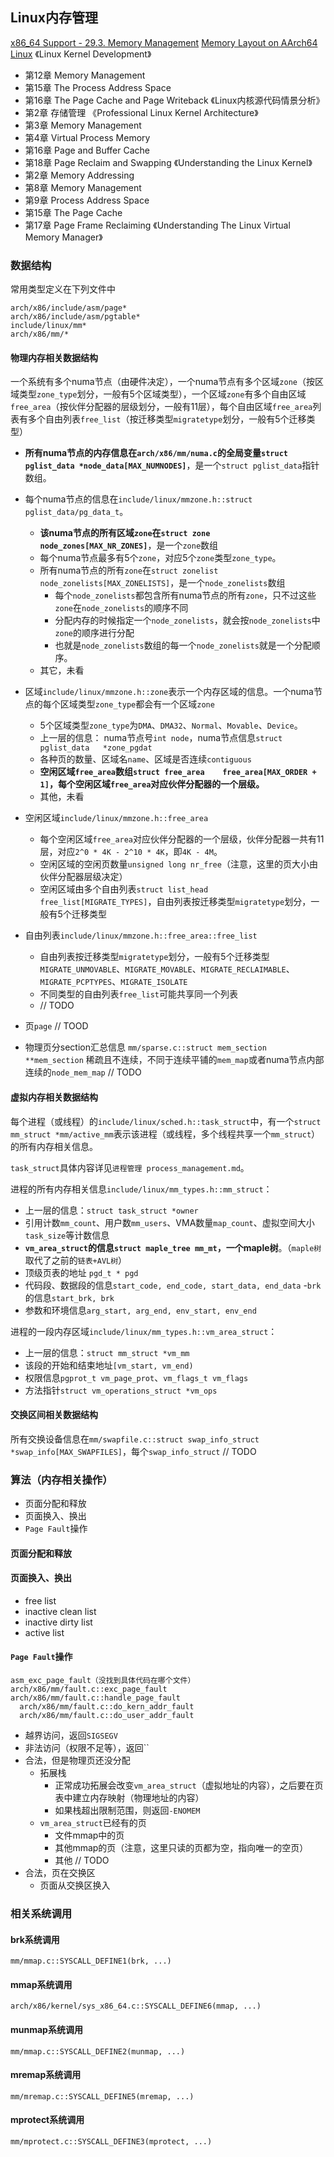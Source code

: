 ## Linux内存管理
[x86_64 Support - 29.3. Memory Management](https://docs.kernel.org/arch/x86/x86_64/mm.html)
[Memory Layout on AArch64 Linux](https://docs.kernel.org/arch/arm64/memory.html)
《Linux Kernel Development》
  - 第12章 Memory Management
  - 第15章 The Process Address Space
  - 第16章 The Page Cache and Page Writeback
《Linux内核源代码情景分析》
  - 第2章 存储管理
《Professional Linux Kernel Architecture》
  - 第3章 Memory Management
  - 第4章 Virtual Process Memory
  - 第16章 Page and Buffer Cache
  - 第18章 Page Reclaim and Swapping
《Understanding the Linux Kernel》
  - 第2章 Memory Addressing
  - 第8章 Memory Management
  - 第9章 Process Address Space
  - 第15章 The Page Cache
  - 第17章 Page Frame Reclaiming
《Understanding The Linux Virtual Memory Manager》


### 数据结构
常用类型定义在下列文件中
```
arch/x86/include/asm/page*
arch/x86/include/asm/pgtable*
include/linux/mm*
arch/x86/mm/*
```

#### 物理内存相关数据结构
一个系统有多个numa节点（由硬件决定），一个numa节点有多个区域`zone`（按区域类型`zone_type`划分，一般有5个区域类型），一个区域`zone`有多个自由区域`free_area`（按伙伴分配器的层级划分，一般有11层），每个自由区域`free_area`列表有多个自由列表`free_list`（按迁移类型`migratetype`划分，一般有5个迁移类型）

- **所有numa节点的内存信息在`arch/x86/mm/numa.c`的全局变量`struct pglist_data *node_data[MAX_NUMNODES]`**，是一个`struct pglist_data`指针数组。
- 每个numa节点的信息在`include/linux/mmzone.h::struct pglist_data/pg_data_t`。
  - **该numa节点的所有区域`zone`在`struct zone node_zones[MAX_NR_ZONES]`**，是一个`zone`数组
  - 每个numa节点最多有5个`zone`，对应5个`zone`类型`zone_type`。
  - 所有numa节点的所有`zone`在`struct zonelist node_zonelists[MAX_ZONELISTS]`，是一个`node_zonelists`数组
    - 每个`node_zonelists`都包含所有numa节点的所有`zone`，只不过这些`zone`在`node_zonelists`的顺序不同
    - 分配内存的时候指定一个`node_zonelists`，就会按`node_zonelists`中`zone`的顺序进行分配
    - 也就是`node_zonelists`数组的每一个`node_zonelists`就是一个分配顺序。
  - 其它，未看
- 区域`include/linux/mmzone.h::zone`表示一个内存区域的信息。一个numa节点的每个区域类型`zone_type`都会有一个区域`zone`
  - 5个区域类型`zone_type`为`DMA`、`DMA32`、`Normal`、`Movable`、`Device`。
  - 上一层的信息： numa节点号`int node`，numa节点信息`struct pglist_data	*zone_pgdat`
  - 各种页的数量、区域名`name`、区域是否连续`contiguous`
  - **空闲区域`free_area`数组`struct free_area	free_area[MAX_ORDER + 1]`，每个空闲区域`free_area`对应伙伴分配器的一个层级。**
  - 其他，未看
- 空闲区域`include/linux/mmzone.h::free_area`
  - 每个空闲区域`free_area`对应伙伴分配器的一个层级，伙伴分配器一共有11层，对应`2^0 * 4K - 2^10 * 4K`，即`4K - 4M`。
  - 空闲区域的空闲页数量`unsigned long nr_free`（注意，这里的页大小由伙伴分配器层级决定）
  - 空闲区域由多个自由列表`struct list_head	free_list[MIGRATE_TYPES]`，自由列表按迁移类型`migratetype`划分，一般有5个迁移类型
- 自由列表`include/linux/mmzone.h::free_area::free_list`
  - 自由列表按迁移类型`migratetype`划分，一般有5个迁移类型`MIGRATE_UNMOVABLE`、`MIGRATE_MOVABLE`、`MIGRATE_RECLAIMABLE`、`MIGRATE_PCPTYPES`、`MIGRATE_ISOLATE`
  - 不同类型的自由列表`free_list`可能共享同一个列表
  - // TODO
- 页`page`
// TOOD

- 物理页分section汇总信息 `mm/sparse.c::struct mem_section **mem_section`
稀疏且不连续，不同于连续平铺的`mem_map`或者numa节点内部连续的`node_mem_map`
// TODO

#### 虚拟内存相关数据结构
每个进程（或线程）的`include/linux/sched.h::task_struct`中，有一个`struct mm_struct *mm/active_mm`表示该进程（或线程，多个线程共享一个`mm_struct`）的所有内存相关信息。

`task_struct`具体内容详见`进程管理 process_management.md`。

进程的所有内存相关信息`include/linux/mm_types.h::mm_struct`：
- 上一层的信息：`struct task_struct *owner`
- 引用计数`mm_count`、用户数`mm_users`、VMA数量`map_count`、虚拟空间大小`task_size`等计数信息
- **`vm_area_struct`的信息`struct maple_tree mm_mt`，一个maple树**。（`maple树`取代了之前的`链表+AVL树`）
- 顶级页表的地址 `pgd_t * pgd`
- 代码段、数据段的信息`start_code, end_code, start_data, end_data`
-`brk`的信息`start_brk, brk`
- 参数和环境信息`arg_start, arg_end, env_start, env_end`

进程的一段内存区域`include/linux/mm_types.h::vm_area_struct`：
- 上一层的信息：`struct mm_struct *vm_mm`
- 该段的开始和结束地址`[vm_start, vm_end)`
- 权限信息`pgprot_t vm_page_prot`、`vm_flags_t vm_flags`
- 方法指针`struct vm_operations_struct *vm_ops`


#### 交换区间相关数据结构
所有交换设备信息在`mm/swapfile.c::struct swap_info_struct *swap_info[MAX_SWAPFILES]`，每个`swap_info_struct`
// TODO




### 算法（内存相关操作）
- 页面分配和释放
- 页面换入、换出
- `Page Fault`操作


#### 页面分配和释放



#### 页面换入、换出
- free list
- inactive clean list
- inactive dirty list
- active list



#### `Page Fault`操作
```
asm_exc_page_fault（没找到具体代码在哪个文件）
arch/x86/mm/fault.c::exc_page_fault
arch/x86/mm/fault.c::handle_page_fault
  arch/x86/mm/fault.c::do_kern_addr_fault
  arch/x86/mm/fault.c::do_user_addr_fault
```

- 越界访问，返回`SIGSEGV`
- 非法访问（权限不足等），返回``
- 合法，但是物理页还没分配
  - 拓展栈
    - 正常成功拓展会改变`vm_area_struct`（虚拟地址的内容），之后要在页表中建立内存映射（物理地址的内容）
    - 如果栈超出限制范围，则返回`-ENOMEM`
  - `vm_area_struct`已经有的页
    - 文件mmap中的页
    - 其他mmap的页（注意，这里只读的页都为空，指向唯一的空页）
    - 其他 // TODO
- 合法，页在交换区
  - 页面从交换区换入


### 相关系统调用

#### brk系统调用
`mm/mmap.c::SYSCALL_DEFINE1(brk, ...)`


#### mmap系统调用
`arch/x86/kernel/sys_x86_64.c::SYSCALL_DEFINE6(mmap, ...)`


#### munmap系统调用
`mm/mmap.c::SYSCALL_DEFINE2(munmap, ...)`



#### mremap系统调用
`mm/mremap.c::SYSCALL_DEFINE5(mremap, ...)`


#### mprotect系统调用
`mm/mprotect.c::SYSCALL_DEFINE3(mprotect, ...)`


